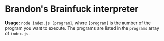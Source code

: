 # Brandon's Brainfuck interpreter

**Usage:** `node index.js [program]`, where `[program]` is the number of the program you want to execute. The programs
are listed in the `programs` array of `index.js`.
